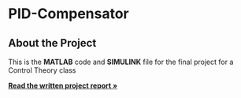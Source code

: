 # PID-Compensator

## About the Project
This is the **MATLAB** code and **SIMULINK** file for the final project for a Control Theory class

<a href="https://github.com/DucAnh-Vu-Trinh/DucAnh-Vu-Trinh.github.io/blob/main/project_doc/PID/FinalProject.pdf"><strong>Read the written project report »</strong></a>
